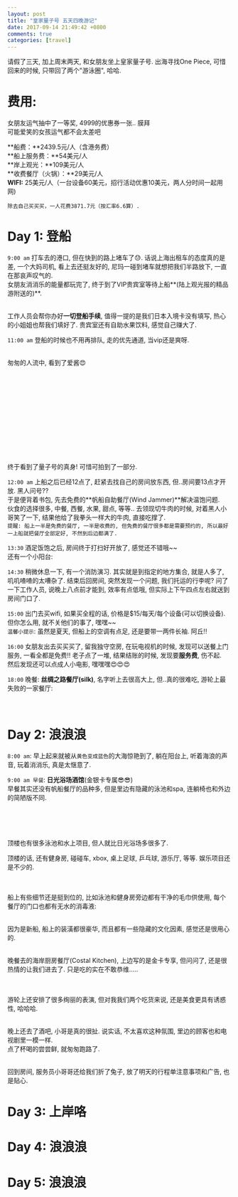 ```yaml
---
layout: post
title: "皇家量子号 五天四晚游记"
date: 2017-09-14 21:49:42 +0800
comments: true
categories: [travel]
---
```


请假了三天, 加上周末两天, 和女朋友坐上皇家量子号. 出海寻找One Piece, 可惜回来的时候, 只带回了两个"游泳圈", 哈哈.    
<!--more-->
 
  



# 费用: 
女朋友运气抽中了一等奖, 4999的优惠券一张.. 膜拜   
可能爱笑的女孩运气都不会太差吧   
<img style="max-height:200px" class="lazy" data-original="/images/blog/170914_quantans_of_the_seas/fee.jpg">   

**船费：**2439.5元/人（含港务费）  
**船上服务费：**54美元/人   
**岸上观光：**109美元/人   
**收费餐厅（火锅）：**29美元/人   
**WIFI:** 25美元/人（一台设备60美元，招行活动优惠10美元，两人分时间一起用网)

`除去自己买买买，一人花费3871.7元（按汇率6.6算）.  `



# Day 1: 登船
`9:00 am` 打车去的港口, 但在快到的路上堵车了😓. 话说上海出租车的态度真的是差, 一个大妈司机, 看上去还挺友好的, 尼玛一碰到堵车就想把我们半路放下, 一直在那哀声叹气的.   
女朋友消消乐的能量都玩完了, 终于到了VIP贵宾室等待上船**(陆上观光报的精品游附送的)**.   
<img style="max-height:300px" class="lazy" data-original="/images/blog/170914_quantans_of_the_seas/day1/day1_IMG_4168.PNG">
<img style="max-height:300px" class="lazy" data-original="/images/blog/170914_quantans_of_the_seas/day1/day1_vip_restroom.jpg">   

工作人员会帮你办好**一切登船手续**, 值得一提的是我们日本入境卡没有填写, 热心的小姐姐也帮我们填好了. 贵宾室还有自助水果饮料, 感觉自己赚大了.   
<img style="max-height:300px" class="lazy" data-original="/images/blog/170914_quantans_of_the_seas/day1/day1_vip_food.jpg">

`11:00 am` 登船的时候也不用再排队, 走的优先通道, 当vip还是爽呀.     
<img style="max-height:300px" class="lazy" data-original="/images/blog/170914_quantans_of_the_seas/day1/day1_vip_quickpass.jpg">
<img style="max-height:300px" class="lazy" data-original="/images/blog/170914_quantans_of_the_seas/day1/day1_vip_ad.jpg">   

匆匆的人流中, 看到了爱酱😍   
<img style="max-height:200px; height: 200px" class="lazy" data-original="/images/blog/170914_quantans_of_the_seas/day1/day1_aijiang.gif">
 
终于看到了量子号的真身! 可惜可拍到了一部分.    
<img style="max-height:350px" class="lazy" data-original="/images/blog/170914_quantans_of_the_seas/day1/day1_liangzi.jpg">   

`12:00 am` 上船之后已经12点了, 赶紧去找自己的房间放东西, 但..房间要13点才开放. 黑人问号??    
于是便背着书包, 先去免费的**帆船自助餐厅(Wind Jammer)**解决温饱问题.   
伙食的选择很多, 中餐, 西餐, 水果, 甜点, 等等.. 去领现切牛肉的时候, 对着黑人小哥笑了一下, 结果他给了我拳头一样大的牛肉, 直接吃撑了.   
`提醒: 船上一半是免费的餐厅, 一半是收费的, 但免费的餐厅很多都是需要预约的, 所以最好一上船就把餐厅全部定好, 不然到后边都满了. `    
<img style="max-height:300px" class="lazy" data-original="/images/blog/170914_quantans_of_the_seas/day1/day1_windjammer.jpg">   

`13:30` 酒足饭饱之后, 房间终于打扫好开放了, 感觉还不错哦~~    
<img style="max-height:300px" class="lazy" data-original="/images/blog/170914_quantans_of_the_seas/day1/day1_room.jpg">   
还有一个小阳台:   
<img style="max-height:300px" class="lazy" data-original="/images/blog/170914_quantans_of_the_seas/day1/day1_balcony.jpg">   

`14:30` 稍微休息一下, 有一个消防演习. 其实就是到指定的地方集合, 就是人多了, 叽叽喳喳的太嘈杂了. 结束后回房间, 突然发现一个问题, 我们托运的行李呢? 问了一下工作人员, 说晚上八点前才能到, 效率有点低哦, 但实际上下午四点左右就送到房间门口了.    
<img style="max-height:200px" class="lazy" data-original="/images/blog/170914_quantans_of_the_seas/day1/day1_baggage.jpg">   

`15:00` 出门去买wifi, 如果买全程的话, 价格是$15/每天/每个设备(可以切换设备).     
但你怎么用, 就不关他们的事了, 嘿嘿~~   
`温馨小提示`: 虽然是夏天, 但船上的空调有点足, 还是要带一两件长袖. 阿丘!!   
<img style="max-height:300px" class="lazy" data-original="/images/blog/170914_quantans_of_the_seas/day1/day1_wifi.jpg">   

`16:00` 女朋友出去买买买了, 留我独守空房, 在玩电视机的时候, 发现可以送餐上门服务, 一看全都是免费!! 老子点了一堆, 结果结账的时候, 发现要**服务费**, 伤不起.     
然后发现还可以点成人小电影, 嘿嘿嘿😍😍😍   

`18:00` 晚餐: **丝绸之路餐厅(silk)**, 名字听上去很高大上, 但..真的很难吃, 游轮上最失败的一家餐厅:    
<img style="max-height:200px" class="lazy" data-original="/images/blog/170914_quantans_of_the_seas/day1/day1_silk.jpg">
<img style="max-height:200px" class="lazy" data-original="/images/blog/170914_quantans_of_the_seas/day1/day1_silk1.jpg">   
<img style="max-height:200px" class="lazy" data-original="/images/blog/170914_quantans_of_the_seas/day1/day1_silk2.jpg">
<img style="max-height:200px" class="lazy" data-original="/images/blog/170914_quantans_of_the_seas/day1/day1_silk3.jpg">


# Day 2: 浪浪浪
`8:00 am`: 早上起来就被从`黄色变成蓝色`的大海惊艳到了, 躺在阳台上, 听着海浪的声音, 玩着消消乐, 真是太惬意了.       
<img style="max-height:300px" class="lazy" data-original="/images/blog/170914_quantans_of_the_seas/day2/day2_ocean.jpg">   

`9:00 am 早餐`: **日光浴场酒馆**(金银卡专属😎😎)       
早餐其实还没有帆船餐厅的品种多, 但是里边有隐藏的泳池和spa, 连躺椅也和外边的简陋版不同.   
<img style="max-height:250px" class="lazy" data-original="/images/blog/170914_quantans_of_the_seas/day2/day2_breakfast2.jpg">
<img style="max-height:250px" class="lazy" data-original="/images/blog/170914_quantans_of_the_seas/day2/day2_breakfast6.jpg">   
<img style="max-height:250px" class="lazy" data-original="/images/blog/170914_quantans_of_the_seas/day2/day2_breakfast3.jpg">
<img style="max-height:250px" class="lazy" data-original="/images/blog/170914_quantans_of_the_seas/day2/day2_breakfast7.jpg">   
<img style="max-height:250px" class="lazy" data-original="/images/blog/170914_quantans_of_the_seas/day2/day2_breakfast1.jpg">
<img style="max-height:250px" class="lazy" data-original="/images/blog/170914_quantans_of_the_seas/day2/day2_breakfast4.jpg">   
<img style="max-height:250px" class="lazy" data-original="/images/blog/170914_quantans_of_the_seas/day2/day2_breakfast.jpg">
<img style="max-height:250px" class="lazy" data-original="/images/blog/170914_quantans_of_the_seas/day2/day2_breakfast5.jpg">   

顶楼也有很多泳池和水上项目, 但人就比日光浴场多很多了.    
<img style="max-height:250px" class="lazy" data-original="/images/blog/170914_quantans_of_the_seas/day2/UNADJUSTEDNONRAW_thumb_3a49.jpg">      

顶楼的话, 还有健身房, 碰碰车, xbox, 桌上足球, 乒乓球, 游乐厅, 等等. 娱乐项目还是不少的.    
<img style="max-height:250px" class="lazy" data-original="/images/blog/170914_quantans_of_the_seas/day2/UNADJUSTEDNONRAW_thumb_3a54.jpg">
<img style="max-height:250px" class="lazy" data-original="/images/blog/170914_quantans_of_the_seas/day2/UNADJUSTEDNONRAW_thumb_3a59.jpg">   
<img style="max-height:250px" class="lazy" data-original="/images/blog/170914_quantans_of_the_seas/day2/UNADJUSTEDNONRAW_thumb_3ad8.jpg">
<img style="max-height:250px" class="lazy" data-original="/images/blog/170914_quantans_of_the_seas/day2/UNADJUSTEDNONRAW_thumb_3a55.jpg">   

船上有些细节还是挺到位的, 比如泳池和健身房旁边都有干净的毛巾供使用, 每个餐厅的门口也都有无水的消毒液:   
<img style="max-height:250px" class="lazy" data-original="/images/blog/170914_quantans_of_the_seas/day2/UNADJUSTEDNONRAW_thumb_3a54.jpg">
<img style="max-height:250px" class="lazy" data-original="/images/blog/170914_quantans_of_the_seas/day2/UNADJUSTEDNONRAW_thumb_3a59.jpg">   

因为是新船, 船上的装潢都很豪华, 而且都有一些隐藏的文化因素, 感觉还是很用心的.  
<img style="max-height:300px" class="lazy" data-original="/images/blog/170914_quantans_of_the_seas/day2/UNADJUSTEDNONRAW_thumb_3a6a.jpg">
<img style="max-height:300px" class="lazy" data-original="/images/blog/170914_quantans_of_the_seas/day2/UNADJUSTEDNONRAW_thumb_3a73.jpg">
<img style="max-height:300px" class="lazy" data-original="/images/blog/170914_quantans_of_the_seas/day2/UNADJUSTEDNONRAW_thumb_3a7e.jpg">   
<img style="max-height:250px" class="lazy" data-original="/images/blog/170914_quantans_of_the_seas/day2/UNADJUSTEDNONRAW_thumb_3a67.jpg">  

晚餐去的海岸厨房餐厅(Costal Kitchen), 上边写的是金卡专享, 但问问了, 还是很热情的让我们进去了. 只是吃的实在不敢恭维.....    
<img style="max-height:250px" class="lazy" data-original="/images/blog/170914_quantans_of_the_seas/day2/UNADJUSTEDNONRAW_thumb_3a98.jpg">
<img style="max-height:250px" class="lazy" data-original="/images/blog/170914_quantans_of_the_seas/day2/UNADJUSTEDNONRAW_thumb_3a99.jpg">  
<img style="max-height:250px" class="lazy" data-original="/images/blog/170914_quantans_of_the_seas/day2/UNADJUSTEDNONRAW_thumb_3aa1.jpg">
<img style="max-height:250px" class="lazy" data-original="/images/blog/170914_quantans_of_the_seas/day2/UNADJUSTEDNONRAW_thumb_3aa3.jpg">  

游轮上还安排了很多绚丽的表演, 但对我我们两个吃货来说, 还是美食更具有诱惑性, 哈哈哈.   
<img style="max-height:250px" class="lazy" data-original="/images/blog/170914_quantans_of_the_seas/day2/UNADJUSTEDNONRAW_thumb_3aa7.jpg">
<img style="max-height:250px" class="lazy" data-original="/images/blog/170914_quantans_of_the_seas/day2/UNADJUSTEDNONRAW_thumb_3aa8.jpg">  

晚上还去了酒吧, 小哥是真的很扯. 说实话, 不太喜欢这种氛围, 里边的顾客也和电视剧里一模一样.   
点了杯喝的尝尝鲜, 就匆匆跑路了.   
<img style="max-height:250px" class="lazy" data-original="/images/blog/170914_quantans_of_the_seas/day2/UNADJUSTEDNONRAW_thumb_3aab.jpg">
<img style="max-height:250px" class="lazy" data-original="/images/blog/170914_quantans_of_the_seas/day2/UNADJUSTEDNONRAW_thumb_3aad.jpg">  

回到房间, 服务员小哥哥还给我们折了兔子, 放了明天的行程单注意事项和广告, 也是贴心.    
<img style="max-height:250px" class="lazy" data-original="/images/blog/170914_quantans_of_the_seas/day2/UNADJUSTEDNONRAW_thumb_3aae.jpg">  


# Day 3: 上岸咯




# Day 4: 浪浪浪



# Day 5: 浪浪浪



<!--# 最后:
想看详情的话: 从女朋友角度的游记!!!!(1K+的收藏, 膜拜..)    
[https://post.smzdm.com/p/599575/](https://post.smzdm.com/p/599575/)  -->  






